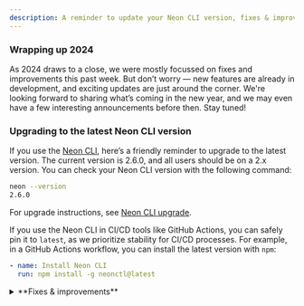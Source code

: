 ```yaml
---
description: A reminder to update your Neon CLI version, fixes & improvements
---
```


### Wrapping up 2024

As 2024 draws to a close, we were mostly focussed on fixes and improvements this past week. But don’t worry — new features are already in development, and exciting updates are just around the corner. We're looking forward to sharing what’s coming in the new year, and we may even have a few interesting announcements before then. Stay tuned!

### Upgrading to the latest Neon CLI version

If you use the [Neon CLI](https://neon.tech/docs/reference/neon-cli), here’s a friendly reminder to upgrade to the latest version. The current version is 2.6.0, and all users should be on a 2.x version. You can check your Neon CLI version with the following command:

```bash
neon --version
2.6.0
```

For upgrade instructions, see [Neon CLI upgrade](https://neon.tech/docs/reference/cli-install#upgrade).

If you use the Neon CLI in CI/CD tools like GitHub Actions, you can safely pin it to `latest`, as we prioritize stability for CI/CD processes. For example, in a GitHub Actions workflow, you can install the latest version with `npm`:

```yaml
- name: Install Neon CLI
  run: npm install -g neonctl@latest
```

<details>

<summary>**Fixes & improvements**</summary>

- **Drizzle Studio update**

  The Drizzle Studio integration that powers the **Tables** page in the Neon Console has been updated. For the latest improvements and fixes, see the [Neon Drizzle Studio Integration Changelog](https://github.com/neondatabase/neon-drizzle-studio-changelog/blob/main/CHANGELOG.md).

- **Console updates**

  - Added a link to the Neon API Reference in the information resources menu of the console.
  - The Support ticket modal now supports file attachments in the Neon Console (attachments must not exceed 5 MB).
  - Sorting is now available for more columns in the branches table on the **Branches** page.
  - The organization account project page now includes an **Integrations** column in the projects table for viewing and adding integrations.

- **Neon Authorize**

  It just keeps getting better. Drizzle ORM introduced a new with `db.$withAuth` method, offering a more convenient way to include user JWTs in queries to Neon.

  ```javascript
  return db
    .$withAuth(authToken)
    .select()
    .from(schema.todos)
    .where(eq(schema.todos.userId, sql`auth.user_id()`))
    .orderBy(asc(schema.todos.insertedAt));
  ```

  Find more examples in our [Neon Authorize tutorial](https://neon.tech/docs/guides/neon-authorize-tutorial).

- **Vercel Native Integration**

  - Users of the native Neon integration in Vercel can now view the **Archive storage** metric on the **Usage** page under the **Storage** tab in the Vercel Dashboard. For more details about archive storage in Neon, see [Branch archiving](/docs/guides/branch-archiving).
  - Neon's [IP Allow](/docs/introduction/ip-allow) feature is now available for Vercel-managed organizations. This feature is supported on Neon Scale and Business plans.

- **Azure Integration**

  Support is now available for transferring projects from Neon personal accounts to Azure-created Neon organizations. Project transfers are only supported for Neon projects created in an Azure region. For more details, see [Transfer Neon projects to an Azure-created Neon organization](/docs/introduction/billing-azure-marketplace#transfer-existing-neon-projects-to-an-azure-created-neon-organization).

- **Neon API**

  We added `204` response definitions for `DELETE` endpoints for scenarios where a branch, database, role, or endpoint does not exist or has already been deleted. A 204 response code indicates a successful operation that does not return content.

- **Fixes**

  - Fixed an issue in the console where an error toast was not displayed when offline or when the server was unreachable. A `Network error` is now returned in such cases.
  - Corrected a usability issue where the **Project Creation** modal defaulted to an error state, requiring users to adjust autoscaling settings before creating a project.
  - Resolved an issue where users encountered a confusing error message when attempting to link a Microsoft account already logged in with the same email.
  - Fixed a drag-to-zoom failure on **Monitoring** page graphs that occurred when dragging from left to right and releasing the cursor outside of the graph area.
  - Fixed an issue preventing the addition of a read-write compute to a branch without an associated compute if another branch in the project had a read-write endpoint.
  - Addressed a `Something went wrong` error in the console related to the loading of an organization account.
  - Fixed an issue that prevented **Ctrl+C** query cancellation requests for connections using [passwordless authentication](/docs/connect/passwordless-connect).

</details>
